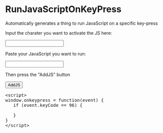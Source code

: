 # RunJavaScriptOnKeyPress
Automatically generates a thing to run JavaScript on a specific key-press

<!DOCTYPE html PUBLIC "-//W3C//DTD XHTML 1.0 Transitional//EN" "http://www.w3.org/TR/xhtml1/DTD/xhtml1-transitional.dtd">
<html xmlns="http://www.w3.org/1999/xhtml">
<head>
<meta http-equiv="Content-Type" content="text/html; charset=utf-8" />
<title>Run JavaScript on Key-Press</title>
</head>

<body>
<p>Input the charater you want to activate the JS here:</p>
<input type="text" size="20" maxlength="1" onkeypress="myFunction(event)">
<p>Paste your JavaScript you want to run:</p>
<input type="text" id="myText">
<p>Then press the "AddJS" button</p>
<button onclick="myFunction1()">AddJS</button>
<p><pre>&lt;script&gt;
window.onkeypress = function(event) {
   if (event.keyCode == <span id="demo">96</span>) {
      <span id="demo1"></span>
   }
}
&lt;/script&gt;
</pre></p>
<script>
function myFunction(event) {
  var x = event.which || event.keyCode;
  document.getElementById("demo").innerHTML = "" + x;
}
</script>

<script>
function myFunction1() {
  var x = document.getElementById("myText").value;
  document.getElementById("demo1").innerHTML = x;
}
</script>
</body>
</html>
